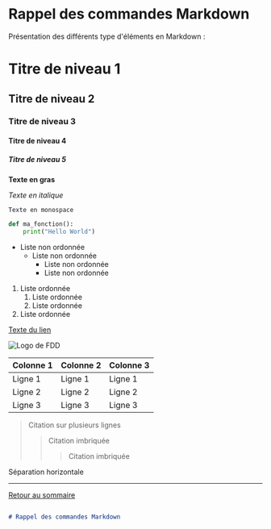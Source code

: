 # Rappel des commandes Markdown

Présentation des différents type d'éléments en Markdown :

# Titre de niveau 1
## Titre de niveau 2
### Titre de niveau 3
#### Titre de niveau 4
##### Titre de niveau 5

**Texte en gras**

*Texte en italique*

`Texte en monospace`

```python
def ma_fonction():
    print("Hello World")
```

- Liste non ordonnée
  - Liste non ordonnée
    - Liste non ordonnée
    - Liste non ordonnée

1. Liste ordonnée
   1. Liste ordonnée
   2. Liste ordonnée
2. Liste ordonnée

[Texte du lien](https://www.google.com)

![Logo de FDD](https://i0.wp.com/femmesdedroit.be/wp-content/uploads/2018/04/cropped-FDD-AVATAR-Rond-RVB.jpg?w=240&ssl=1)

| Colonne 1 | Colonne 2 | Colonne 3 |
|-----------|-----------|-----------|
| Ligne 1   | Ligne 1   | Ligne 1   |
| Ligne 2   | Ligne 2   | Ligne 2   |
| Ligne 3   | Ligne 3   | Ligne 3   |

> Citation
> sur plusieurs
> lignes
>
> > Citation imbriquée
> >
> > > Citation imbriquée

Séparation horizontale

---

[Retour au sommaire](#rappel-des-commandes-markdown)

```markdown

# Rappel des commandes Markdown
```